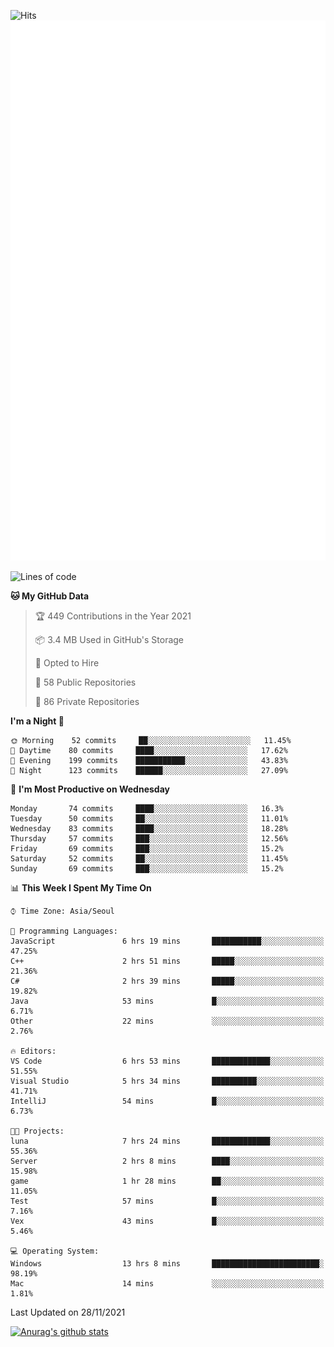 ![Hits](https://hits.seeyoufarm.com/api/count/incr/badge.svg?url=https%3A%2F%2Fgithub.com%2Fkokose1234&count_bg=%2379C83D&title_bg=%23555555&icon=apple.svg&icon_color=%23E7E7E7&title=hits&edge_flat=false)
<br/>
![Metrics](https://github.com/kokose1234/kokose1234/blob/main/github-metrics.svg)

<!--START_SECTION:waka-->
![Lines of code](https://img.shields.io/badge/From%20Hello%20World%20I%27ve%20Written-11.4%20million%20lines%20of%20code-blue)

**🐱 My GitHub Data** 

> 🏆 449 Contributions in the Year 2021
 > 
> 📦 3.4 MB Used in GitHub's Storage 
 > 
> 💼 Opted to Hire
 > 
> 📜 58 Public Repositories 
 > 
> 🔑 86 Private Repositories  
 > 
**I'm a Night 🦉** 

```text
🌞 Morning    52 commits     ██░░░░░░░░░░░░░░░░░░░░░░░   11.45% 
🌆 Daytime    80 commits     ████░░░░░░░░░░░░░░░░░░░░░   17.62% 
🌃 Evening    199 commits    ███████████░░░░░░░░░░░░░░   43.83% 
🌙 Night      123 commits    ██████░░░░░░░░░░░░░░░░░░░   27.09%

```
📅 **I'm Most Productive on Wednesday** 

```text
Monday       74 commits     ████░░░░░░░░░░░░░░░░░░░░░   16.3% 
Tuesday      50 commits     ██░░░░░░░░░░░░░░░░░░░░░░░   11.01% 
Wednesday    83 commits     ████░░░░░░░░░░░░░░░░░░░░░   18.28% 
Thursday     57 commits     ███░░░░░░░░░░░░░░░░░░░░░░   12.56% 
Friday       69 commits     ███░░░░░░░░░░░░░░░░░░░░░░   15.2% 
Saturday     52 commits     ██░░░░░░░░░░░░░░░░░░░░░░░   11.45% 
Sunday       69 commits     ███░░░░░░░░░░░░░░░░░░░░░░   15.2%

```


📊 **This Week I Spent My Time On** 

```text
⌚︎ Time Zone: Asia/Seoul

💬 Programming Languages: 
JavaScript               6 hrs 19 mins       ███████████░░░░░░░░░░░░░░   47.25% 
C++                      2 hrs 51 mins       █████░░░░░░░░░░░░░░░░░░░░   21.36% 
C#                       2 hrs 39 mins       █████░░░░░░░░░░░░░░░░░░░░   19.82% 
Java                     53 mins             █░░░░░░░░░░░░░░░░░░░░░░░░   6.71% 
Other                    22 mins             ░░░░░░░░░░░░░░░░░░░░░░░░░   2.76%

🔥 Editors: 
VS Code                  6 hrs 53 mins       █████████████░░░░░░░░░░░░   51.55% 
Visual Studio            5 hrs 34 mins       ██████████░░░░░░░░░░░░░░░   41.71% 
IntelliJ                 54 mins             █░░░░░░░░░░░░░░░░░░░░░░░░   6.73%

🐱‍💻 Projects: 
luna                     7 hrs 24 mins       █████████████░░░░░░░░░░░░   55.36% 
Server                   2 hrs 8 mins        ████░░░░░░░░░░░░░░░░░░░░░   15.98% 
game                     1 hr 28 mins        ██░░░░░░░░░░░░░░░░░░░░░░░   11.05% 
Test                     57 mins             █░░░░░░░░░░░░░░░░░░░░░░░░   7.16% 
Vex                      43 mins             █░░░░░░░░░░░░░░░░░░░░░░░░   5.46%

💻 Operating System: 
Windows                  13 hrs 8 mins       ████████████████████████░   98.19% 
Mac                      14 mins             ░░░░░░░░░░░░░░░░░░░░░░░░░   1.81%

```


 Last Updated on 28/11/2021
<!--END_SECTION:waka-->

[![Anurag's github stats](https://github-readme-stats.vercel.app/api?username=kokose1234&theme=dracula)](https://github.com/anuraghazra/github-readme-stats)



	
